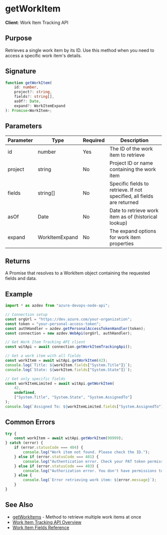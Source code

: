 # getWorkItem

**Client**: Work Item Tracking API

## Purpose

Retrieves a single work item by its ID. Use this method when you need to access a specific work item's details.

## Signature

```typescript
function getWorkItem(
    id: number,
    project?: string,
    fields?: string[],
    asOf?: Date,
    expand?: WorkItemExpand
): Promise<WorkItem>;
```

## Parameters

| Parameter | Type | Required | Description |
|-----------|------|----------|-------------|
| id | number | Yes | The ID of the work item to retrieve |
| project | string | No | Project ID or name containing the work item |
| fields | string[] | No | Specific fields to retrieve. If not specified, all fields are returned |
| asOf | Date | No | Date to retrieve work item as of (historical lookup) |
| expand | WorkItemExpand | No | The expand options for work item properties |

## Returns

A Promise that resolves to a WorkItem object containing the requested fields and data.

## Example

```typescript
import * as azdev from "azure-devops-node-api";

// Connection setup
const orgUrl = "https://dev.azure.com/your-organization";
const token = "your-personal-access-token";
const authHandler = azdev.getPersonalAccessTokenHandler(token);
const connection = new azdev.WebApi(orgUrl, authHandler);

// Get Work Item Tracking API client
const witApi = await connection.getWorkItemTrackingApi();

// Get a work item with all fields
const workItem = await witApi.getWorkItem(42);
console.log(`Title: ${workItem.fields["System.Title"]}`);
console.log(`State: ${workItem.fields["System.State"]}`);

// Get only specific fields
const workItemLimited = await witApi.getWorkItem(
    42,
    undefined,
    ["System.Title", "System.State", "System.AssignedTo"]
);
console.log(`Assigned To: ${workItemLimited.fields["System.AssignedTo"]?.displayName}`);
```

## Common Errors

```typescript
try {
    const workItem = await witApi.getWorkItem(99999);
} catch (error) {
    if (error.statusCode === 404) {
        console.log("Work item not found. Please check the ID.");
    } else if (error.statusCode === 401) {
        console.log("Authentication error. Check your PAT token permissions.");
    } else if (error.statusCode === 403) {
        console.log("Authorization error. You don't have permissions to access this work item.");
    } else {
        console.log(`Error retrieving work item: ${error.message}`);
    }
}
```

## See Also

- [getWorkItems](./get-work-items-method.md) - Method to retrieve multiple work items at once
- [Work Item Tracking API Overview](./work-item-tracking-api.md)
- [Work Item Fields Reference](./work-item-fields-reference.md) 